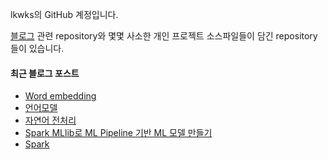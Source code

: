 lkwks의 GitHub 계정입니다.

[블로그](https://lkwks.github.io) 관련 repository와 몇몇 사소한 개인 프로젝트 소스파일들이 담긴 repository들이 있습니다.


#### 최근 블로그 포스트
<!-- BLOG-POST-LIST:START -->
- [Word embedding](https://lkwks.github.io/ml/2022/03/26/word-embedding.html)
- [언어모델](https://lkwks.github.io/ml/2022/03/21/%EC%96%B8%EC%96%B4%EB%AA%A8%EB%8D%B8.html)
- [자연어 전처리](https://lkwks.github.io/ml/2022/03/20/%EC%9E%90%EC%97%B0%EC%96%B4-%EC%A0%84%EC%B2%98%EB%A6%AC.html)
- [Spark MLlib로 ML Pipeline 기반 ML 모델 만들기](https://lkwks.github.io/ml/2022/03/20/ml-pipeline.html)
- [Spark](https://lkwks.github.io/db/2022/03/17/Spark.html)
<!-- BLOG-POST-LIST:END -->
  
<!--![Top Langs](https://github-readme-stats.vercel.app/api/top-langs/?username=lkwks)-->
